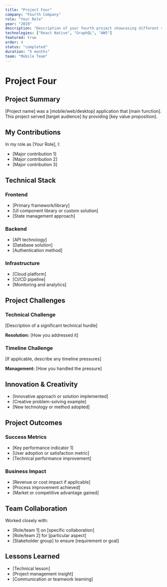 ```yaml
---
title: "Project Four"
company: "Fourth Company"
role: "Your Role"
year: "2019"
description: "Description of your fourth project showcasing different skills and technologies."
technologies: ["React Native", "GraphQL", "AWS"]
featured: true
order: 4
status: "completed"
duration: "5 months"
team: "Mobile Team"
---
```


# Project Four

## Project Summary
[Project name] was a [mobile/web/desktop] application that [main function]. This project served [target audience] by providing [key value proposition].

## My Contributions
In my role as [Your Role], I:
- [Major contribution 1]
- [Major contribution 2]
- [Major contribution 3]

## Technical Stack
### Frontend
- [Primary framework/library]
- [UI component library or custom solution]
- [State management approach]

### Backend
- [API technology]
- [Database solution]
- [Authentication method]

### Infrastructure
- [Cloud platform]
- [CI/CD pipeline]
- [Monitoring and analytics]

## Project Challenges
### Technical Challenge
[Description of a significant technical hurdle]

**Resolution:** [How you addressed it]

### Timeline Challenge
[If applicable, describe any timeline pressures]

**Management:** [How you handled the pressure]

## Innovation & Creativity
- [Innovative approach or solution implemented]
- [Creative problem-solving example]
- [New technology or method adopted]

## Project Outcomes
### Success Metrics
- [Key performance indicator 1]
- [User adoption or satisfaction metric]
- [Technical performance improvement]

### Business Impact
- [Revenue or cost impact if applicable]
- [Process improvement achieved]
- [Market or competitive advantage gained]

## Team Collaboration
Worked closely with:
- [Role/team 1] on [specific collaboration]
- [Role/team 2] for [particular aspect]
- [Stakeholder group] to ensure [requirement or goal]

## Lessons Learned
- [Technical lesson]
- [Project management insight]
- [Communication or teamwork learning]